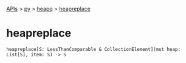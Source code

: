 [APIs](../../index.md) > [py](../index.md) > [heapq](./index.md) > [heapreplace]()

# heapreplace

```
heapreplace[S: LessThanComparable & CollectionElement](mut heap: List[S], item: S) -> S
```
